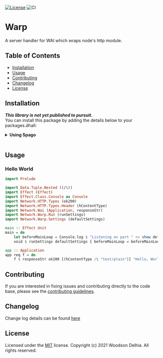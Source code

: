 [![License](https://img.shields.io/badge/license-MIT-blue.svg)](https://github.com/Woody88/purescript-wai/blob/master/LICENSE)
![CI](https://github.com/Woody88/purescript-warp/workflows/CI/badge.svg?branch=master)
# Warp

A server handler for WAI which wraps node's http module.

Table of Contents
-----------------

  * [Installation](#installation)
  * [Usage](#usage)
  * [Contributing](#contributing)
  * [Changelog](#changelog)
  * [License](#license)

## Installation

***This library is not yet published to pursuit.***  
You can install this package by adding the details below to your packages.dhall:

<details>
  <summary><strong>Using Spago</strong></summary>

```dhall
let additions =
      { wai =
        { dependencies = [ "aff", "effect", "http-types", "node-net" ]
        , repo = "https://github.com/Woody88/purescript-wai.git"
        , version = "master"
        }
      , http-types =
        { dependencies = [ "tuples", "unicode", "generics-rep" ]
        , repo = "https://github.com/Woody88/purescript-http-types.git"
        , version = "master"
        }
      }
```

```console
user@user:~$ spago install warp
```
</details>

</br>

## Usage 

### Hello World 
```purescript 
import Prelude

import Data.Tuple.Nested ((/\))
import Effect (Effect)
import Effect.Class.Console as Console
import Network.HTTP.Types (ok200)
import Network.HTTP.Types.Header (hContentType)
import Network.Wai (Application, responseStr)
import Network.Warp.Run (runSettings)
import Network.Warp.Settings (defaultSettings)

main :: Effect Unit
main = do 
    let beforeMainLoop = Console.log $ "Listening on port " <> show defaultSettings.port
    void $ runSettings defaultSettings { beforeMainLoop = beforeMainLoop } app 

app :: Application 
app req f = do
    f $ responseStr ok200 [(hContentType /\ "text/plain")] "Hello, World!"
```

## Contributing

If you are interested in fixing issues and contributing directly to the code base,
please see the [contributing guidelines](https://github.com/Woody88/purescript-wai/blob/master/CONTRIBUTING.md).

## Changelog

Change log details can be found [here](https://github.com/Woody88/purescript-wai/blob/master/CHANGELOG.md) 

## License

Licensed under the [MIT](https://github.com/Woody88/purescript-wai/blob/vault/LICENSE) license.
Copyright (c) 2021 Woodson Delhia. All rights reserved.